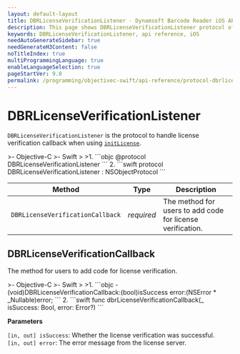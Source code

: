 ```yaml
---
layout: default-layout
title: DBRLicenseVerificationListener - Dynamsoft Barcode Reader iOS API Reference
description: This page shows DBRLicenseVerificationListener protocol of Dynamsoft Barcode Reader for iOS SDK.
keywords: DBRLicenseVerificationListener, api reference, iOS
needAutoGenerateSidebar: true
needGenerateH3Content: false
noTitleIndex: true
multiProgrammingLanguage: true
enableLanguageSelection: true
pageStartVer: 9.0
permalink: /programming/objectivec-swift/api-reference/protocol-dbrlicenseverificationlistener-v9.6.20.html
---
```


# DBRLicenseVerificationListener

`DBRLicenseVerificationListener` is the protocol to handle license verification callback when using [`initLicense`](primary-license.html#initlicense).

<div class="sample-code-prefix"></div>
>- Objective-C
>- Swift
>
>1. 
```objc
@protocol DBRLicenseVerificationListener <NSObject>
```
2. 
```swift
protocol DBRLicenseVerificationListener : NSObjectProtocol
```

| Method | Type | Description |
| ------ | ---- | ----------- |
| `DBRLicenseVerificationCallback` | *required* | The method for users to add code for license verification. |

## DBRLicenseVerificationCallback

The method for users to add code for license verification.

<div class="sample-code-prefix"></div>
>- Objective-C
>- Swift
>
>1. 
```objc
- (void)DBRLicenseVerificationCallback:(bool)isSuccess error:(NSError * _Nullable)error;
```
2. 
```swift
func dbrLicenseVerificationCallback(_ isSuccess: Bool, error: Error?)
```

**Parameters**

`[in, out] isSuccess`: Whether the license verification was successful.  
`[in, out] error`: The error message from the license server.
